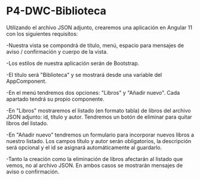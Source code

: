 # P4-DWC-Biblioteca

Utilizando el archivo JSON adjunto, crearemos una aplicación en Angular 11 con los siguientes requisitos:

-Nuestra vista se compondrá de título, menú, espacio para mensajes de aviso / confirmación y cuerpo de la vista.


-Los estilos de nuestra aplicación serán de Bootstrap.


-El título será "Biblioteca" y se mostrará desde una variable del AppComponent.


-En el menú tendremos dos opciones: "Libros" y "Añadir nuevo". Cada apartado tendrá su propio componente.


-En "Libros" mostraremos el listado (en formato tabla) de libros del archivo JSON adjunto: id, título y autor. Tendremos un botón de eliminar para quitar libros del listado.


-En "Añadir nuevo" tendremos un formulario para incorporar nuevos libros a nuestro listado. Los campos título y autor serán obligatorios, la descripción será opcional y el id se asignará automáticamente al guardarlo.


-Tanto la creación como la eliminación de libros afectarán al listado que vemos, no al archivo JSON. En ambos casos se mostrarán mensajes de aviso o confirmación.
